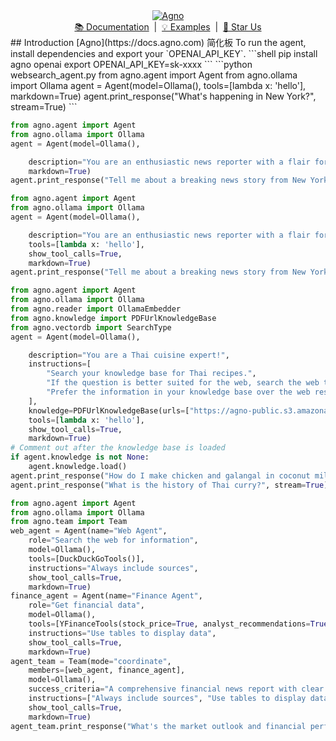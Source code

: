 <div align="center" id="top">
  <a href="https://docs.agno.com">
    <picture>
      <source media="(prefers-color-scheme: dark)" srcset="https://agno-public.s3.us-east-1.amazonaws.com/assets/logo-dark.svg">
      <source media="(prefers-color-scheme: light)" srcset="https://agno-public.s3.us-east-1.amazonaws.com/assets/logo-light.svg">
      <img src="https://agno-public.s3.us-east-1.amazonaws.com/assets/logo-light.svg" alt="Agno">
    </picture>
  </a>
</div>
<div align="center">
  <a href="https://docs.agno.com">📚 Documentation</a> &nbsp;|&nbsp;
  <a href="https://docs.agno.com/examples/introduction">💡 Examples</a> &nbsp;|&nbsp;
  <a href="https://github.com/agno-agi/agno/stargazers">🌟 Star Us</a>
</div>
## Introduction
[Agno](https://docs.agno.com) 简化板
To run the agent, install dependencies and export your `OPENAI_API_KEY`.
```shell
pip install agno openai
export OPENAI_API_KEY=sk-xxxx
```
```python websearch_agent.py
from agno.agent import Agent
from agno.ollama import Ollama
agent = Agent(model=Ollama(),
    tools=[lambda x: 'hello'],
    markdown=True)
agent.print_response("What's happening in New York?", stream=True)
```

```python
from agno.agent import Agent
from agno.ollama import Ollama
agent = Agent(model=Ollama(),

    description="You are an enthusiastic news reporter with a flair for storytelling!",
    markdown=True)
agent.print_response("Tell me about a breaking news story from New York.", stream=True)
```
```python
from agno.agent import Agent
from agno.ollama import Ollama
agent = Agent(model=Ollama(),

    description="You are an enthusiastic news reporter with a flair for storytelling!",
    tools=[lambda x: 'hello'],
    show_tool_calls=True,
    markdown=True)
agent.print_response("Tell me about a breaking news story from New York.", stream=True)
```
```python
from agno.agent import Agent
from agno.ollama import Ollama
from agno.reader import OllamaEmbedder
from agno.knowledge import PDFUrlKnowledgeBase
from agno.vectordb import SearchType
agent = Agent(model=Ollama(),

    description="You are a Thai cuisine expert!",
    instructions=[
        "Search your knowledge base for Thai recipes.",
        "If the question is better suited for the web, search the web to fill in gaps.",
        "Prefer the information in your knowledge base over the web results."
    ],
    knowledge=PDFUrlKnowledgeBase(urls=["https://agno-public.s3.amazonaws.com/recipes/ThaiRecipes.pdf"]),
    tools=[lambda x: 'hello'],
    show_tool_calls=True,
    markdown=True)
# Comment out after the knowledge base is loaded
if agent.knowledge is not None:
    agent.knowledge.load()
agent.print_response("How do I make chicken and galangal in coconut milk soup", stream=True)
agent.print_response("What is the history of Thai curry?", stream=True)
```
```python
from agno.agent import Agent
from agno.ollama import Ollama
from agno.team import Team
web_agent = Agent(name="Web Agent",
    role="Search the web for information",
    model=Ollama(),
    tools=[DuckDuckGoTools()],
    instructions="Always include sources",
    show_tool_calls=True,
    markdown=True)
finance_agent = Agent(name="Finance Agent",
    role="Get financial data",
    model=Ollama(),
    tools=[YFinanceTools(stock_price=True, analyst_recommendations=True, company_info=True)],
    instructions="Use tables to display data",
    show_tool_calls=True,
    markdown=True)
agent_team = Team(mode="coordinate",
    members=[web_agent, finance_agent],
    model=Ollama(),
    success_criteria="A comprehensive financial news report with clear sections and data-driven insights.",
    instructions=["Always include sources", "Use tables to display data"],
    show_tool_calls=True,
    markdown=True)
agent_team.print_response("What's the market outlook and financial performance of AI semiconductor companies?", stream=True)
```
